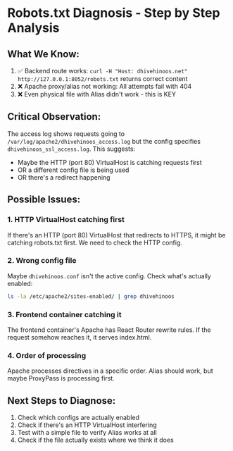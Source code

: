 # Robots.txt Diagnosis - Step by Step Analysis

## What We Know:
1. ✅ Backend route works: `curl -H "Host: dhivehinoos.net" http://127.0.0.1:8052/robots.txt` returns correct content
2. ❌ Apache proxy/alias not working: All attempts fail with 404
3. ❌ Even physical file with Alias didn't work - this is KEY

## Critical Observation:
The access log shows requests going to `/var/log/apache2/dhivehinoos_access.log` but the config specifies `dhivehinoos_ssl_access.log`. This suggests:
- Maybe the HTTP (port 80) VirtualHost is catching requests first
- OR a different config file is being used
- OR there's a redirect happening

## Possible Issues:

### 1. HTTP VirtualHost catching first
If there's an HTTP (port 80) VirtualHost that redirects to HTTPS, it might be catching robots.txt first. We need to check the HTTP config.

### 2. Wrong config file
Maybe `dhivehinoos.conf` isn't the active config. Check what's actually enabled:
```bash
ls -la /etc/apache2/sites-enabled/ | grep dhivehinoos
```

### 3. Frontend container catching it
The frontend container's Apache has React Router rewrite rules. If the request somehow reaches it, it serves index.html.

### 4. Order of processing
Apache processes directives in a specific order. Alias should work, but maybe ProxyPass is processing first.

## Next Steps to Diagnose:

1. Check which configs are actually enabled
2. Check if there's an HTTP VirtualHost interfering
3. Test with a simple file to verify Alias works at all
4. Check if the file actually exists where we think it does

